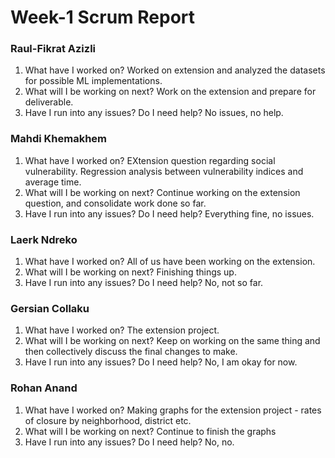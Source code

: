 
# Week-1 Scrum Report

### Raul-Fikrat Azizli
1. What have I worked on? Worked on extension and analyzed the datasets for possible ML implementations.
2. What will I be working on next? Work on the extension and prepare for deliverable.
3. Have I run into any issues? Do I need help? No issues, no help.

### Mahdi Khemakhem
1. What have I worked on? EXtension question regarding social vulnerability. Regression analysis between vulnerability indices and average time.
2. What will I be working on next? Continue working on the extension question, and consolidate work done so far.
3. Have I run into any issues? Do I need help? Everything fine, no issues.
   
### Laerk Ndreko
1. What have I worked on? All of us have been working on the extension.
2. What will I be working on next? Finishing things up.
3. Have I run into any issues? Do I need help? No, not so far.

### Gersian Collaku
1. What have I worked on? The extension project.
2. What will I be working on next? Keep on working on the same thing and then collectively discuss the final changes to make.
3. Have I run into any issues? Do I need help? No, I am okay for now.

### Rohan Anand
1. What have I worked on?
   Making graphs for the extension project - rates of closure by neighborhood, district etc.
3. What will I be working on next?
   Continue to finish the graphs
5. Have I run into any issues? Do I need help?
   No, no.
